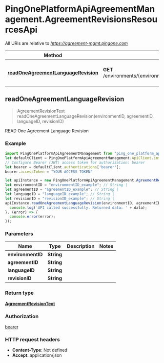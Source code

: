 # PingOnePlatformApiAgreementManagement.AgreementRevisionsResourcesApi

All URIs are relative to *https://agreement-mgmt.pingone.com*

Method | HTTP request | Description
------------- | ------------- | -------------
[**readOneAgreementLanguageRevision**](AgreementRevisionsResourcesApi.md#readOneAgreementLanguageRevision) | **GET** /environments/{environmentID}/agreements/{agreementID}/languages/{languageID}/revisions/{revisionID}.json | READ One Agreement Language Revision



## readOneAgreementLanguageRevision

> AgreementRevisionText readOneAgreementLanguageRevision(environmentID, agreementID, languageID, revisionID)

READ One Agreement Language Revision

### Example

```javascript
import PingOnePlatformApiAgreementManagement from 'ping_one_platform_api_agreement_management';
let defaultClient = PingOnePlatformApiAgreementManagement.ApiClient.instance;
// Configure Bearer (JWT) access token for authorization: bearer
let bearer = defaultClient.authentications['bearer'];
bearer.accessToken = "YOUR ACCESS TOKEN"

let apiInstance = new PingOnePlatformApiAgreementManagement.AgreementRevisionsResourcesApi();
let environmentID = "environmentID_example"; // String | 
let agreementID = "agreementID_example"; // String | 
let languageID = "languageID_example"; // String | 
let revisionID = "revisionID_example"; // String | 
apiInstance.readOneAgreementLanguageRevision(environmentID, agreementID, languageID, revisionID).then((data) => {
  console.log('API called successfully. Returned data: ' + data);
}, (error) => {
  console.error(error);
});

```

### Parameters


Name | Type | Description  | Notes
------------- | ------------- | ------------- | -------------
 **environmentID** | **String**|  | 
 **agreementID** | **String**|  | 
 **languageID** | **String**|  | 
 **revisionID** | **String**|  | 

### Return type

[**AgreementRevisionText**](AgreementRevisionText.md)

### Authorization

[bearer](../README.md#bearer)

### HTTP request headers

- **Content-Type**: Not defined
- **Accept**: application/json

